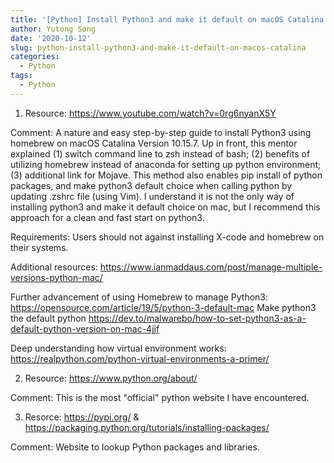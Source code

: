 ```yaml
---
title: '[Python] Install Python3 and make it default on macOS Catalina'
author: Yutong Song
date: '2020-10-12'
slug: python-install-python3-and-make-it-default-on-macos-catalina
categories:
  - Python
tags:
  - Python
---
```


1. Resource: https://www.youtube.com/watch?v=0rg6nyanX5Y


Comment: A nature and easy step-by-step guide to install Python3 using homebrew on macOS Catalina Version 10.15.7. Up in front, this mentor explained (1) switch command line to zsh instead of bash; (2) benefits of utilizing homebrew instead of anaconda for setting up python environment; (3) additional link for Mojave. This method also enables pip install of python packages, and make python3 default choice when calling python by updating .zshrc file (using Vim). I understand it is not the only way of installing python3 and make it default choice on mac, but I recommend this approach for a clean and fast start on python3.


Requirements: Users should not against installing X-code and homebrew on their systems.


Additional resources: https://www.ianmaddaus.com/post/manage-multiple-versions-python-mac/

Further advancement of using Homebrew to manage Python3: https://opensource.com/article/19/5/python-3-default-mac
Make python3 the default python https://dev.to/malwarebo/how-to-set-python3-as-a-default-python-version-on-mac-4jjf

Deep understanding how virtual environment works: https://realpython.com/python-virtual-environments-a-primer/

2. Resource: https://www.python.org/about/


Comment: This is the most "official" python website I have encountered. 


3. Resorce: https://pypi.org/ & https://packaging.python.org/tutorials/installing-packages/

Comment: Website to lookup Python packages and libraries.

